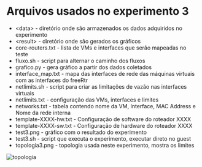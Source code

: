# Arquivos usados no experimento 3

- \<data> - diretório onde são armazenados os dados adquiridos no experimento
- \<result> - diretório onde são gerados os gráficos
- core-routers.txt - lista de VMs e interfaces que serão mapeadas no teste
- fluxo.sh - script para alternar o caminho dos fluxos
- grafico.py - gera gráfico a partir dos dados coletados
- interface_map.txt - mapa das interfaces de rede das máquinas virtuais com as interfaces do freeRtr
- netlimits.sh - script para criar as limitações de vazão nas interfaces virtuais
- netlimits.txt - configuração das VMs, interfaces e limites
- networks.txt - tabela contendo nome da VM, Interface, MAC Address e Nome da rede interna
- template-XXXX-hw.txt - Configuração de software do roteador XXXX
- template-XXXX-sw.txt - Configuração de hardware do roteador XXXX
- test3.png - gráfico com o resultado do experimento
- test3.sh - script que executa o experimento, executar direto no guest
- topologia3.png - topologia usada neste experimento, mostra os limites

![topologia](topologia2.png)